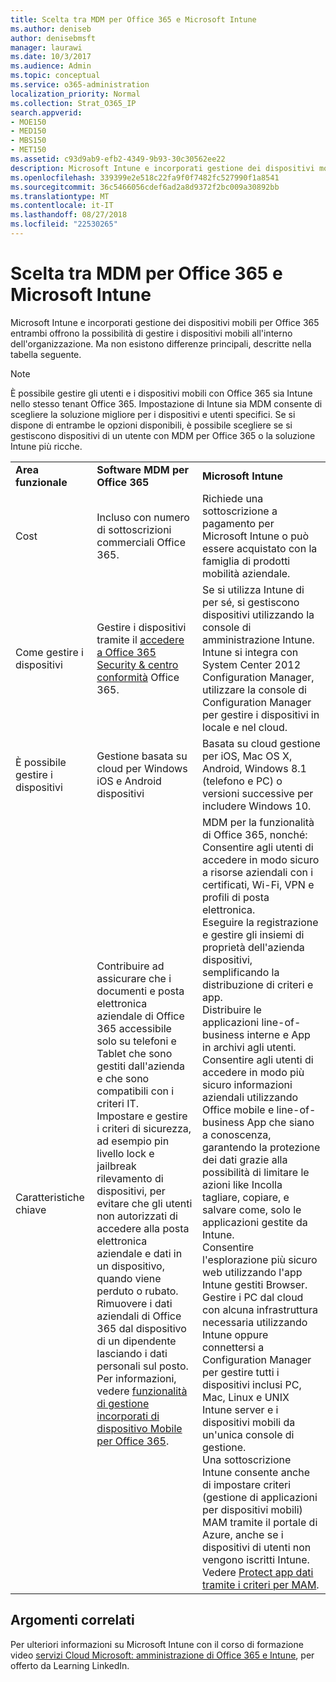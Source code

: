 ```yaml
---
title: Scelta tra MDM per Office 365 e Microsoft Intune
ms.author: deniseb
author: denisebmsft
manager: laurawi
ms.date: 10/3/2017
ms.audience: Admin
ms.topic: conceptual
ms.service: o365-administration
localization_priority: Normal
ms.collection: Strat_O365_IP
search.appverid:
- MOE150
- MED150
- MBS150
- MET150
ms.assetid: c93d9ab9-efb2-4349-9b93-30c30562ee22
description: Microsoft Intune e incorporati gestione dei dispositivi mobili per Office 365 entrambi offrono la possibilità di gestire i dispositivi mobili all'interno dell'organizzazione. Ma non esistono differenze principali, descritte in questo argomento.
ms.openlocfilehash: 339399e2e518c22fa9f0f7482fc527990f1a8541
ms.sourcegitcommit: 36c5466056cdef6ad2a8d9372f2bc009a30892bb
ms.translationtype: MT
ms.contentlocale: it-IT
ms.lasthandoff: 08/27/2018
ms.locfileid: "22530265"
---
```

# <a name="choose-between-mdm-for-office-365-and-microsoft-intune"></a>Scelta tra MDM per Office 365 e Microsoft Intune

Microsoft Intune e incorporati gestione dei dispositivi mobili per Office 365 entrambi offrono la possibilità di gestire i dispositivi mobili all'interno dell'organizzazione. Ma non esistono differenze principali, descritte nella tabella seguente.
  
> [!NOTE]
> È possibile gestire gli utenti e i dispositivi mobili con Office 365 sia Intune nello stesso tenant Office 365. Impostazione di Intune sia MDM consente di scegliere la soluzione migliore per i dispositivi e utenti specifici. Se si dispone di entrambe le opzioni disponibili, è possibile scegliere se si gestiscono dispositivi di un utente con MDM per Office 365 o la soluzione Intune più ricche. 
  
||||
|:-----|:-----|:-----|
|**Area funzionale** <br/> |**Software MDM per Office 365** <br/> |**Microsoft Intune** <br/> |
|Cost  <br/> |Incluso con numero di sottoscrizioni commerciali Office 365.  <br/> |Richiede una sottoscrizione a pagamento per Microsoft Intune o può essere acquistato con la famiglia di prodotti mobilità aziendale.  <br/> |
|Come gestire i dispositivi  <br/> |Gestire i dispositivi tramite il [accedere a Office 365 Security &amp; centro conformità](https://support.office.com/article/7e696a40-b86b-4a20-afcc-559218b7b1b8) Office 365.  <br/> |Se si utilizza Intune di per sé, si gestiscono dispositivi utilizzando la console di amministrazione Intune.  <br/> Intune si integra con System Center 2012 Configuration Manager, utilizzare la console di Configuration Manager per gestire i dispositivi in locale e nel cloud.  <br/> |
|È possibile gestire i dispositivi  <br/> |Gestione basata su cloud per Windows iOS e Android dispositivi  <br/> |Basata su cloud gestione per iOS, Mac OS X, Android, Windows 8.1 (telefono e PC) o versioni successive per includere Windows 10. <br/> |
|Caratteristiche chiave  <br/> |Contribuire ad assicurare che i documenti e posta elettronica aziendale di Office 365 accessibile solo su telefoni e Tablet che sono gestiti dall'azienda e che sono compatibili con i criteri IT.  <br/> Impostare e gestire i criteri di sicurezza, ad esempio pin livello lock e jailbreak rilevamento di dispositivi, per evitare che gli utenti non autorizzati di accedere alla posta elettronica aziendale e dati in un dispositivo, quando viene perduto o rubato.  <br/> Rimuovere i dati aziendali di Office 365 dal dispositivo di un dipendente lasciando i dati personali sul posto.  <br/> Per informazioni, vedere [funzionalità di gestione incorporati di dispositivo Mobile per Office 365](https://support.office.com/article/a1da44e5-7475-4992-be91-9ccec25905b0).  <br/> |MDM per la funzionalità di Office 365, nonché:  <br/> Consentire agli utenti di accedere in modo sicuro a risorse aziendali con i certificati, Wi-Fi, VPN e profili di posta elettronica.  <br/> Eseguire la registrazione e gestire gli insiemi di proprietà dell'azienda dispositivi, semplificando la distribuzione di criteri e app.  <br/> Distribuire le applicazioni line-of-business interne e App in archivi agli utenti.  <br/> Consentire agli utenti di accedere in modo più sicuro informazioni aziendali utilizzando Office mobile e line-of-business App che siano a conoscenza, garantendo la protezione dei dati grazie alla possibilità di limitare le azioni like Incolla tagliare, copiare, e salvare come, solo le applicazioni gestite da Intune.  <br/> Consentire l'esplorazione più sicuro web utilizzando l'app Intune gestiti Browser.  <br/> Gestire i PC dal cloud con alcuna infrastruttura necessaria utilizzando Intune oppure connettersi a Configuration Manager per gestire tutti i dispositivi inclusi PC, Mac, Linux e UNIX Intune server e i dispositivi mobili da un'unica console di gestione.  <br/> Una sottoscrizione Intune consente anche di impostare criteri (gestione di applicazioni per dispositivi mobili) MAM tramite il portale di Azure, anche se i dispositivi di utenti non vengono iscritti Intune. Vedere [Protect app dati tramite i criteri per MAM](https://go.microsoft.com/fwlink/?LinkId=825439).<br/> |


## <a name="related-topics"></a>Argomenti correlati
   
Per ulteriori informazioni su Microsoft Intune con il corso di formazione video [servizi Cloud Microsoft: amministrazione di Office 365 e Intune](https://support.office.com/article/c1224e20-3d49-4f40-99ee-fd0991880376.aspx), per offerto da Learning LinkedIn.
  

